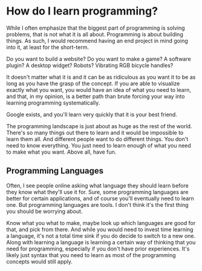 # How do I learn programming?

While I often emphasize that the biggest part of programming is solving
problems, that is not what it is all about. Programming is about
building things. As such, I would recommend having an end project in
mind going into it, at least for the short-term.

Do you want to build a website? Do you want to make a game? A software
plugin? A desktop widget? Robots? Vibrating RGB bicycle handles?

It doesn't matter what it is and it can be as ridiculous as you want it
to be as long as you have the grasp of the concept. If you are able to
visualize exactly what you want, you would have an idea of what you
need to learn, and that, in my opinion, is a better path than brute
forcing your way into learning programming systematically.

Google exists, and you'll learn very quickly that it is your best
friend.

The programming landscape is just about as huge as the rest of the
world. There's so many things out there to learn and it would be
impossible to learn them all. And different people want to do different
things. You don't need to know everything. You just need to learn
enough of what you need to make what you want. Above all, have fun.

## Programming Languages

Often, I see people online asking what language they should learn
before they know what they'll use it for. Sure, some programming
languages are better for certain applications, and of course you'll
eventually need to learn one. But programming languages are tools. I
don't think it's the first thing you should be worrying about.

Know what you what to make, maybe look up which languages are good for
that, and pick from there. And while you would need to invest time
learning a language, it's not a total time sink if you do decide to
switch to a new one. Along with learning a language is learning a
certain way of thinking that you need for programming, especially if
you don't have prior experiences. It's likely just syntax that you need
to learn as most of the programming concepts would still apply.
